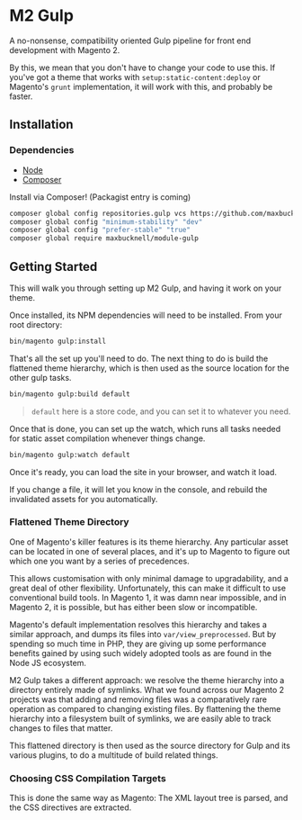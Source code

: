 # M2 Gulp

A no-nonsense, compatibility oriented Gulp pipeline for front end development
with Magento 2.

By this, we mean that you don't have to change your code to use this. If you've
got a theme that works with `setup:static-content:deploy` or Magento's `grunt`
implementation, it will work with this, and probably be faster.

## Installation

### Dependencies

*	[Node][install-node]
*	[Composer][install-composer]

Install via Composer! (Packagist entry is coming)

```bash
composer global config repositories.gulp vcs https://github.com/maxbucknell/module-gulp.git
composer global config "minimum-stability" "dev"
composer global config "prefer-stable" "true"
composer global require maxbucknell/module-gulp
```

## Getting Started

This will walk you through setting up M2 Gulp, and having it work on your
theme.

Once installed, its NPM dependencies will need to be installed. From your root
directory:

```bash
bin/magento gulp:install
```

That's all the set up you'll need to do. The next thing to do is build the
flattened theme hierarchy, which is then used as the source location for the
other gulp tasks.

```bash
bin/magento gulp:build default
```

> `default` here is a store code, and you can set it to whatever you need.

Once that is done, you can set up the watch, which runs all tasks needed for
static asset compilation whenever things change.

```bash
bin/magento gulp:watch default
```

Once it's ready, you can load the site in your browser, and watch it load.

If you change a file, it will let you know in the console, and rebuild the
invalidated assets for you automatically.

### Flattened Theme Directory

One of Magento's killer features is its theme hierarchy. Any particular asset
can be located in one of several places, and it's up to Magento to figure out
which one you want by a series of precedences.

This allows customisation with only minimal damage to upgradability, and a great
deal of other flexibility. Unfortunately, this can make it difficult to use
conventional build tools. In Magento 1, it was damn near impossible, and in
Magento 2, it is possible, but has either been slow or incompatible.

Magento's default implementation resolves this hierarchy and takes a similar
approach, and dumps its files into `var/view_preprocessed`. But by spending so
much time in PHP, they are giving up some performance benefits gained by using
such widely adopted tools as are found in the Node JS ecosystem.

M2 Gulp takes a different approach: we resolve the theme hierarchy into
a directory entirely made of symlinks. What we found across our Magento
2 projects was that adding and removing files was a comparatively rare operation
as compared to changing existing files. By flattening the theme hierarchy into
a filesystem built of symlinks, we are easily able to track changes to files
that matter.

This flattened directory is then used as the source directory for Gulp and its
various plugins, to do a multitude of build related things.

### Choosing CSS Compilation Targets

This is done the same way as Magento: The XML layout tree is parsed, and the CSS
directives are extracted.

[install-node]: https://nodejs.org/
[install-composer]: https://getcomposer.org/download/
